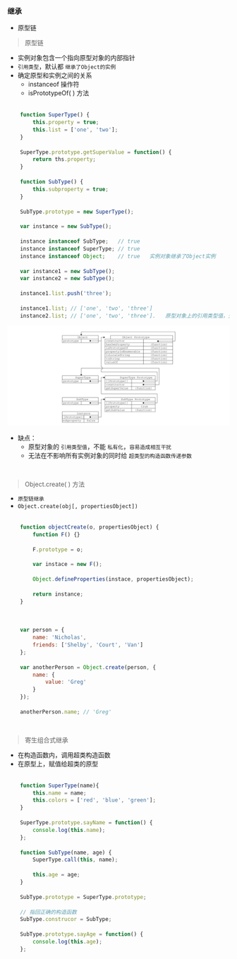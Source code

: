 ### 继承

- 原型链

> 原型链
- 实例对象包含一个指向原型对象的内部指针
- `引用类型`，默认都 `继承了Object的实例`
- 确定原型和实例之间的关系
    - instanceof 操作符
    - isPrototypeOf( ) 方法
```javascript

    function SuperType() {
        this.property = true;
        this.list = ['one', 'two'];
    }

    SuperType.prototype.getSuperValue = function() {
        return ths.property;
    }

    function SubType() {
        this.subproperty = true;
    }

    SubType.prototype = new SuperType();

    var instance = new SubType();

    instance instanceof SubType;   // true
    instance instanceof SuperType; // true
    instance instanceof Object;    // true   实例对象继承了Object实例

    var instance1 = new SubType();
    var instance2 = new SubType();

    instance1.list.push('three');

    instance1.list; // ['one', 'two', 'three']
    instance2.list; // ['one', 'two', 'three'].   原型对象上的引用类型值，无法私有化

```
![原型链](./prototypechain.png "原型链")
- 缺点：
    - 原型对象的 `引用类型值`，不能 `私有化`，`容易造成相互干扰`
    - 无法在不影响所有实例对象的同时给 `超类型的构造函数传递参数`

<br>

> Object.create( ) 方法

- `原型链继承`
- `Object.create(obj[, propertiesObject])`
```javascript

    function objectCreate(o, propertiesObject) {
        function F() {}

        F.prototype = o;

        var instace = new F();

        Object.defineProperties(instace, propertiesObject);

        return instance;
    }

```
```javascript


    var person = {
        name: 'Nicholas',
        friends: ['Shelby', 'Court', 'Van']
    };

    var anotherPerson = Object.create(person, {
        name: {
            value: 'Greg'
        }
    });

    anotherPerson.name; // 'Greg'

```

<br>

> 寄生组合式继承

- 在构造函数内，调用超类构造函数
- 在原型上，赋值给超类的原型

```javascript

    function SuperType(name){
        this.name = name;
        this.colors = ['red', 'blue', 'green'];
    }

    SuperType.prototype.sayName = function() {
        console.log(this.name);
    };

    function SubType(name, age) {
        SuperType.call(this, name);

        this.age = age;
    }

    SubType.prototype = SuperType.prototype;

    // 指回正确的构造函数
    SubType.construcor = SubType;

    SubType.prototype.sayAge = function() {
        console.log(this.age);
    };

```
